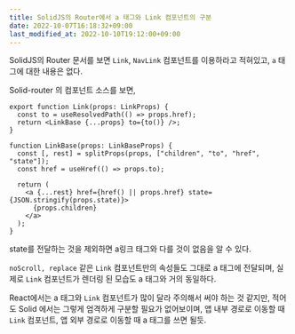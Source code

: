 ```yaml
---
title: SolidJS의 Router에서 a 태그와 Link 컴포넌트의 구분
date: 2022-10-07T16:18:32+09:00
last_modified_at: 2022-10-10T19:12:00+09:00
---
```

SolidJS의 Router 문서를 보면 `Link`, `NavLink` 컴포넌트를 이용하라고 적혀있고, `a` 태그에 대한 내용은 없다.

Solid-router 의 컴포넌트 소스를 보면,

```tsx
export function Link(props: LinkProps) {
  const to = useResolvedPath(() => props.href);
  return <LinkBase {...props} to={to()} />;
}

function LinkBase(props: LinkBaseProps) {
  const [, rest] = splitProps(props, ["children", "to", "href", "state"]);
  const href = useHref(() => props.to);

  return (
    <a {...rest} href={href() || props.href} state={JSON.stringify(props.state)}>
      {props.children}
    </a>
  );
}
```

state를 전달하는 것을 제외하면 a링크 태그와 다를 것이 없음을 알 수 있다.

`noScroll, replace` 같은 `Link` 컴포넌트만의 속성들도 그대로 a 태그에 전달되며, 실제로 `Link` 컴포넌트가 렌더링 된 모습도 a 태그와 거의 동일하다.

React에서는 a 태그와 `Link` 컴포넌트가 많이 달라 주의해서 써야 하는 것 같지만, 적어도 Solid 에서는 그렇게 엄격하게 구분할 필요가 없어보이며, 앱 내부 경로로 이동할 때 `Link` 컴포넌트, 앱 외부 경로로 이동할 때 a 태그를 쓰면 될듯.

